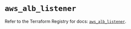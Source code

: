 # `aws_alb_listener`

Refer to the Terraform Registry for docs: [`aws_alb_listener`](https://registry.terraform.io/providers/hashicorp/aws/5.77.0/docs/resources/alb_listener).
